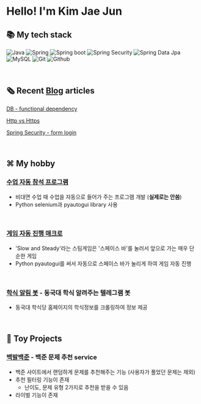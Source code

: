 # Hello! I'm Kim Jae Jun

## 📚 My tech stack

<img alt="Java" src ="https://img.shields.io/badge/Java-007396?style=flat-square&logo=Java&logoColor=white"/> <img alt="Spring" src ="https://img.shields.io/badge/Spring-6DB33F?style=flat-square&logo=Spring&logoColor=white"/> <img alt="Spring boot" src ="https://img.shields.io/badge/Spring Boot-6DB33F?style=flat-square&logo=spring-boot&logoColor=white"/> <img alt="Spring Security" src ="https://img.shields.io/badge/Spring Security-6DB33F?style=flat-square&logo=spring-security&logoColor=white"/> <img alt="Spring Data Jpa" src ="https://img.shields.io/badge/Spring Data Jpa-6DB33F?style=flat-square&logo=Spring-jpa&logoColor=white"/> <img alt="MySQL" src ="https://img.shields.io/badge/MySQL-4479A1?style=flat-square&logo=MySQL&logoColor=white"/> <img alt="Git" src ="https://img.shields.io/badge/Git-F05032?style=flat-square&logo=Git&logoColor=white"/> <img alt="Github" src ="https://img.shields.io/badge/Github-181717?style=flat-square&logo=Github&logoColor=white"/> 

<br>

## 🗞 Recent [Blog](https://xi-jjun.github.io/tags/) articles

[DB - functional dependency](https://xi-jjun.github.io/2022-07-09/functionalDependency)

[Http vs Https](https://xi-jjun.github.io/2022-04-18/http_vs_https)

[Spring Security - form login](https://xi-jjun.github.io/2022-03-15/spring_security2)

<br>

## ⌘ My hobby

### [수업 자동 참석 프로그램](https://github.com/xi-jjun/myHobby/tree/main/class_auto_login)

- 비대면 수업 때 수업을 자동으로 들어가 주는 프로그램 개발 (**실제로는 안씀**)
- Python selenium과 pyautogui library 사용

<br>

### [게임 자동 진행 매크로](https://github.com/xi-jjun/myHobby/tree/main/auto_running)

- 'Slow and Steady'라는 스팀게임은 '스페이스 바'를 눌러서 앞으로 가는 매우 단순한 게임
- Python pyautogui를 써서 자동으로 스페이스 바가 눌리게 하여 게임 자동 진행

<br>

### [학식 알림 봇](https://github.com/xi-jjun/myHobby/tree/main/dgu-food) - 동국대 학식 알려주는 텔레그램 봇

- 동국대 학식당 홈페이지의 학식정보를 크롤링하여 정보 제공

<br>

## 🚂 Toy Projects

### [백발백준](https://github.com/xi-jjun/baekjoon-recommender) - 백준 문제 추천 service

- 백준 사이트에서 랜덤하게 문제를 추천해주는 기능 (사용자가 풀었던 문제는 제외)
- 추천 필터링 기능이 존재
  - 난이도, 문제 유형 2가지로 추천을 받을 수 있음
- 라이벌 기능이 존재

<br>

## 

<!--
**xi-jjun/xi-jjun** is a ✨ _special_ ✨ repository because its `README.md` (this file) appears on your GitHub profile.

Here are some ideas to get you started:

- 🔭 I’m currently working on ...
- 🌱 I’m currently learning ...
- 👯 I’m looking to collaborate on ...
- 🤔 I’m looking for help with ...
- 💬 Ask me about ...
- 📫 How to reach me: ...
- 😄 Pronouns: ...
- ⚡ Fun fact: ...
-->
